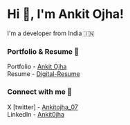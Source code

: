 # Hi 👋, I'm Ankit Ojha! 
I'm a developer from India 🇮🇳

### Portfolio & Resume 🐼
Portfolio - [Ankit Ojha](https://ankitojha.vercel.app)<br>
Resume - [Digital-Resume](https://ankitojha07.github.io/ankit-ojha-digital-resume)

### Connect with me 💭
X [twitter] - [Ankitojha_07](https://x.com/guylovescoding) </br>
LinkedIn    - [Ankit0jha](https://www.linkedin.com/in/ankit0jha/)
